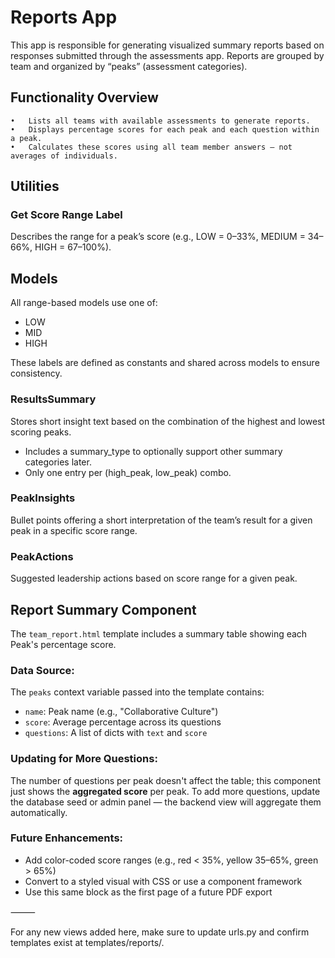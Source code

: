 # Reports App

This app is responsible for generating visualized summary reports based on responses submitted through the assessments app. Reports are grouped by team and organized by “peaks” (assessment categories).

## Functionality Overview
	•	Lists all teams with available assessments to generate reports.
	•	Displays percentage scores for each peak and each question within a peak.
	•	Calculates these scores using all team member answers — not averages of individuals.

## Utilities

### Get Score Range Label

Describes the range for a peak’s score (e.g., LOW = 0–33%, MEDIUM = 34–66%, HIGH = 67–100%).


## Models

All range-based models use one of:
- LOW
- MID
- HIGH

These labels are defined as constants and shared across models to ensure consistency.

### ResultsSummary

Stores short insight text based on the combination of the highest and lowest scoring peaks.
- Includes a summary_type to optionally support other summary categories later.
- Only one entry per (high_peak, low_peak) combo.

### PeakInsights

Bullet points offering a short interpretation of the team’s result for a given peak in a specific score range.

### PeakActions

Suggested leadership actions based on score range for a given peak.


## Report Summary Component

The `team_report.html` template includes a summary table showing each Peak's percentage score.

### Data Source:
The `peaks` context variable passed into the template contains:
- `name`: Peak name (e.g., "Collaborative Culture")
- `score`: Average percentage across its questions
- `questions`: A list of dicts with `text` and `score`

### Updating for More Questions:
The number of questions per peak doesn't affect the table; this component just shows the **aggregated score** per peak. To add more questions, update the database seed or admin panel — the backend view will aggregate them automatically.

### Future Enhancements:
- Add color-coded score ranges (e.g., red < 35%, yellow 35–65%, green > 65%)
- Convert to a styled visual with CSS or use a component framework
- Use this same block as the first page of a future PDF export

⸻

For any new views added here, make sure to update urls.py and confirm templates exist at templates/reports/.